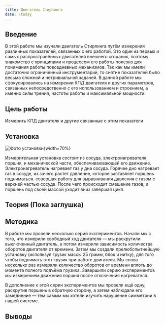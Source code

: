 ```yaml
---
title: Двигатель Стирлинга
date: \today
...
```


## Введение

В этой работе мы изучали двигатель Стирлинга путём измерения различных показателей, связанных с его работой. Это один из первых и самых распространённых двигателей внешнего сгорания, поэтому знакомство с принципами и процессом его работы полезно для понимания работы повседневных механизмов. Так как мы имели достаточно ограниченный инструментарий, то снятие показателей было весьма сложной и нетривиальной задачей. В данной работе мы сфокусировались на измерении КПД двигателя и других параметров, связанных непосредственно с его использованием и строением, а именно силы трения, частоты работы и максимальной мощности.

## Цель работы

Измерить КПД двигателя и другие связанные с этим показатели

## Установка

![Фото установки](images_src/PVах_какой_двигаТель_из_приоры.png){width=70%}

Измерительная установка состоит из сосуда, электронагревателя, поршня, и механической части, обеспечиваювающей его движение. Электронагреватель нагревает газ у дна сосуда. Горячее дно нагревает газ в сосуде, из зачего растет давление, которое заставляет поршень подниматься. совершая работу для выравнивания давления с газом с верхней частью сосуда. После чего происходит смешение газов, и поршень под своей массой уходит вниз завершая цикл.

## Теория (Пока заглушка)



## Методика

В работе мы провели несколько серий экспериментов. Начали мы с того, что измерили свободный ход двигателя — мы раскрутили выключенный двигатель, а потом измерили зависимость количества оборотов двигателя от времени. Затем мы создали прелюбопытнейшую установку (используя грузик массы 25 грамм, блок и нитку), для того чтобы поднимать этот грузик при работе двигателя. Мы снова несколько раз измеряли количество оборотов от времени вплоть до момента полного подъёма грузика. Завершили серию экспериментов мы измерением движения поршня после отключения нагревателя.

В дополнение к этой серии экспериментов мы провели ещё одну, раскрутив поршень в обратную сторону, а затем наблюдали его замеднение — тем самым мы хотели изучить нарушение симметрии в нашей системе.

## Выводы

